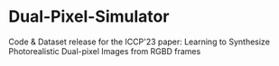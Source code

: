 # Dual-Pixel-Simulator
Code &amp; Dataset release for the ICCP'23 paper: Learning to Synthesize Photorealistic Dual-pixel Images from RGBD frames
